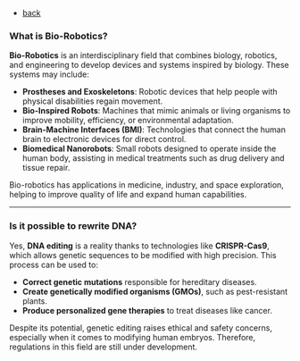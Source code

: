 - [back](https://github.com/0joseDark/my-programming-language/blob/main/doc-en/README.md)
### What is Bio-Robotics?  
**Bio-Robotics** is an interdisciplinary field that combines biology, robotics, and engineering to develop devices and systems inspired by biology. These systems may include:  

- **Prostheses and Exoskeletons**: Robotic devices that help people with physical disabilities regain movement.  
- **Bio-Inspired Robots**: Machines that mimic animals or living organisms to improve mobility, efficiency, or environmental adaptation.  
- **Brain-Machine Interfaces (BMI)**: Technologies that connect the human brain to electronic devices for direct control.  
- **Biomedical Nanorobots**: Small robots designed to operate inside the human body, assisting in medical treatments such as drug delivery and tissue repair.  

Bio-robotics has applications in medicine, industry, and space exploration, helping to improve quality of life and expand human capabilities.  

---  

### Is it possible to rewrite DNA?  
Yes, **DNA editing** is a reality thanks to technologies like **CRISPR-Cas9**, which allows genetic sequences to be modified with high precision. This process can be used to:  

- **Correct genetic mutations** responsible for hereditary diseases.  
- **Create genetically modified organisms (GMOs)**, such as pest-resistant plants.  
- **Produce personalized gene therapies** to treat diseases like cancer.  

Despite its potential, genetic editing raises ethical and safety concerns, especially when it comes to modifying human embryos. Therefore, regulations in this field are still under development.  
